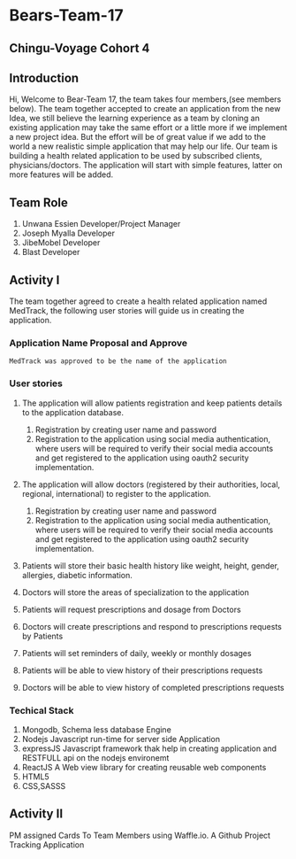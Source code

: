 # Bears-Team-17

## Chingu-Voyage Cohort 4

## Introduction
Hi, Welcome to Bear-Team 17, the team takes four members,(see members below). The team together accepted to create an application from the new Idea, we still believe the learning experience as a team by cloning an existing application may take the same effort or a little more if we implement a new project idea. But the effort will be of great value if we add to the world a new realistic simple application that may help our life. Our team is building a health related application to be used by subscribed clients, physicians/doctors. The application will start with simple features, latter on more features will be added.

## Team                    Role

1.  Unwana Essien          Developer/Project Manager
2.  Joseph Myalla          Developer
3.  JibeMobel              Developer
4.  Blast                  Developer

## Activity I

The team together agreed to create a health related application named MedTrack, the following user stories will guide us in creating the application.

### Application Name Proposal and Approve
    MedTrack was approved to be the name of the application

### User stories

1. The application will allow patients registration and keep patients details to the application database.
   1.  Registration by creating user name and password
   2.  Registration to the application using social media authentication, where users will be required to verify their social media accounts and get registered to the application using oauth2 security implementation.
2. The application will allow doctors (registered by their authorities, local, regional, international) to register to the application.
   1. Registration by creating user name and password
   2. Registration to the application using social media authentication, where users will be required to verify their social media accounts and get registered to the application using oauth2 security implementation.
3. Patients will store their basic health history like weight, height, gender, allergies, diabetic information.

4. Doctors will store the areas of specialization to the application
5. Patients will request prescriptions and dosage from Doctors
6. Doctors will create prescriptions and respond to prescriptions requests by Patients
7. Patients will set reminders of daily, weekly or monthly dosages
8. Patients will be able to view history of their prescriptions requests
9. Doctors will be able to view history of completed prescriptions requests

### Techical Stack
1.  Mongodb, Schema less database Engine
2.  Nodejs   Javascript run-time for server side Application
3.  expressJS Javascript framework thak help in creating application and RESTFULL api on the nodejs environemt
4.  ReactJS  A Web view library for creating reusable web components
5.  HTML5
6.  CSS,SASSS

## Activity II

PM assigned Cards To Team Members using Waffle.io. A Github Project Tracking Application
